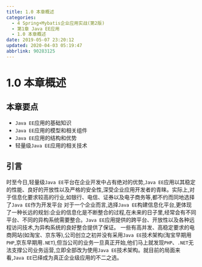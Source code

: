 ```yaml
---
title: 1.0 本章概述
categories: 
  - 4 Spring+Mybatis企业应用实战(第2版)
  - 第1章 Java EE应用
  - 1.0 本章概述
date: 2019-05-07 23:20:12
updated: 2020-04-03 05:19:47
abbrlink: 90283125
---
```

# 1.0 本章概述
## 本章要点
- `Java EE`应用的基础知识
- `Java EE`应用的模型和相关组件
- `Java EE`应用的结构和优势
- 轻量级`Java EE`应用的相关技术

## 引言
时至今日,轻量级`Java EE`平台在企业开发中占有绝对的优势,`Java EE`应用以其稳定的性能、良好的开放性以及严格的安全性,深受企业应用开发者的青睐。实际上,对于信息化要求较高的行业,如银行、电信、证券以及电子商务等,都不约而同地选择了`Java EE`作为开发平台
对于一个企业而言,选择`Java EE`构建信息化平台,更体现了一种长远的规划:企业的信息化是不断整合的过程,在未来的日子里,经常会有不同平台、不同的异构系统需要整合。`Java EE`应用提供的跨平台、开放性以及各种远程访问技术,为异构系统的良好整合提供了保证。
一些有高并发、高稳定要求的电商网站(如淘宝、京东等),公司创立之初并没有采用`Java EE`技术架构(淘宝早期用`PHP`,京东早期用`.NET`),但当公司的业务一旦真正开始,他们马上就发现`PHP`、`.NET`无法支撑公司业务运营,立即全部改为使用`Java EE`技术架构。就目前的局面来看,`Java EE`已绎成为真正企业级应用的不二之选。
